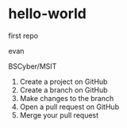 # hello-world
first repo

evan

BSCyber/MSIT

1. Create a project on GitHub
2. Create a branch on GitHub
3. Make changes to the branch
4. Open a pull request on GitHub
5. Merge your pull request
